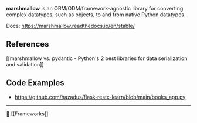 **marshmallow** is an ORM/ODM/framework-agnostic library for converting complex datatypes, such as objects, to and from native Python datatypes.

Docs: https://marshmallow.readthedocs.io/en/stable/

## References
[[marshmallow vs. pydantic - Python's 2 best libraries for data serialization and validation]]

## Code Examples
- https://github.com/hazadus/flask-restx-learn/blob/main/books_app.py

----
📂 [[Frameworks]]